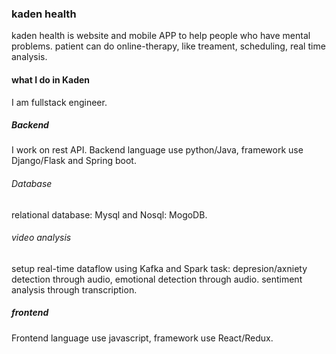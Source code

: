  ### kaden health
 kaden health is website and mobile APP to help people who have mental problems. patient can do online-therapy, like treament, scheduling, real time analysis.
 
 #### what I do in Kaden
 I am fullstack engineer. 
 ##### Backend
 I work on rest API. Backend language use python/Java, framework use Django/Flask and Spring boot.  
 
 ###### Database
 relational database: Mysql and Nosql: MogoDB.
 
 ###### video analysis
 setup real-time dataflow using Kafka and Spark
 task: depresion/axniety detection through audio, emotional detection through audio. sentiment analysis through transcription. 

 ##### frontend
 Frontend language use javascript, framework use React/Redux.    

